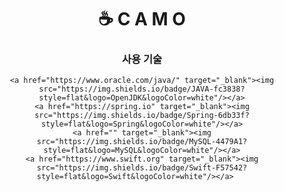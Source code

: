 <div align="center">

  # ☕️ C A M O
  
  ###   
  
  ### 사용 기술
  
    <a href="https://www.oracle.com/java/" target="_blank"><img src="https://img.shields.io/badge/JAVA-fc3838?style=flat&logo=OpenJDK&logoColor=white"/></a>
    <a href="https://spring.io" target="_blank"><img src="https://img.shields.io/badge/Spring-6db33f?style=flat&logo=Spring&logoColor=white"/></a>
    <a href="" target="_blank"><img src="https://img.shields.io/badge/MySQL-4479A1?style=flat&logo=MySQL&logoColor=white"/></a>
    <a href="https://www.swift.org" target="_blank"><img src="https://img.shields.io/badge/Swift-F57542?style=flat&logo=Swift&logoColor=white"/></a>   
</div>
